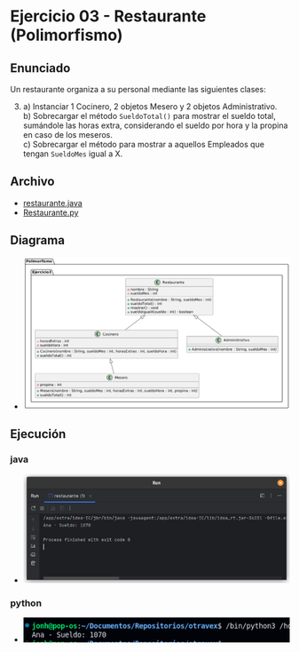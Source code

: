 # Ejercicio 03 - Restaurante (Polimorfismo)

## Enunciado

Un restaurante organiza a su personal mediante las siguientes clases:

3. a) Instanciar 1 Cocinero, 2 objetos Mesero y 2 objetos Administrativo.  
   b) Sobrecargar el método `SueldoTotal()` para mostrar el sueldo total, sumándole las horas extra, considerando el sueldo por hora y la propina en caso de los meseros.  
   c) Sobrecargar el método para mostrar a aquellos Empleados que tengan `SueldoMes` igual a X.

## Archivo

- [restaurante.java](./restaurante.java)
- [Restaurante.py](./Restaurante.py)

## Diagrama

- ![Diagrama](./image.png)

## Ejecución

### java

- ![Ejecución](./img1.png)

### python

- ![Ejecución](./img2.png)
